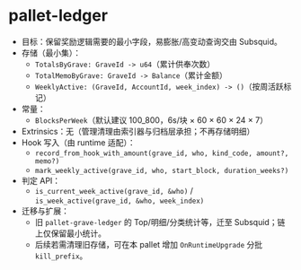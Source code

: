 # pallet-ledger

- 目标：保留奖励逻辑需要的最小字段，易膨胀/高变动查询交由 Subsquid。
- 存储（最小集）：
  - `TotalsByGrave: GraveId -> u64`（累计供奉次数）
  - `TotalMemoByGrave: GraveId -> Balance`（累计金额）
  - `WeeklyActive: (GraveId, AccountId, week_index) -> ()`（按周活跃标记）
- 常量：
  - `BlocksPerWeek`（默认建议 100_800，6s/块 × 60 × 60 × 24 × 7）
- Extrinsics：无（管理清理由索引器与归档层承担；不再存储明细）
- Hook 写入（由 runtime 适配）：
  - `record_from_hook_with_amount(grave_id, who, kind_code, amount?, memo?)`
  - `mark_weekly_active(grave_id, who, start_block, duration_weeks?)`
- 判定 API：
  - `is_current_week_active(grave_id, &who)` / `is_week_active(grave_id, &who, week_index)`
- 迁移与扩展：
  - 旧 `pallet-grave-ledger` 的 Top/明细/分类统计等，迁至 Subsquid；链上仅保留最小统计。
  - 后续若需清理旧存储，可在本 pallet 增加 `OnRuntimeUpgrade` 分批 `kill_prefix`。


